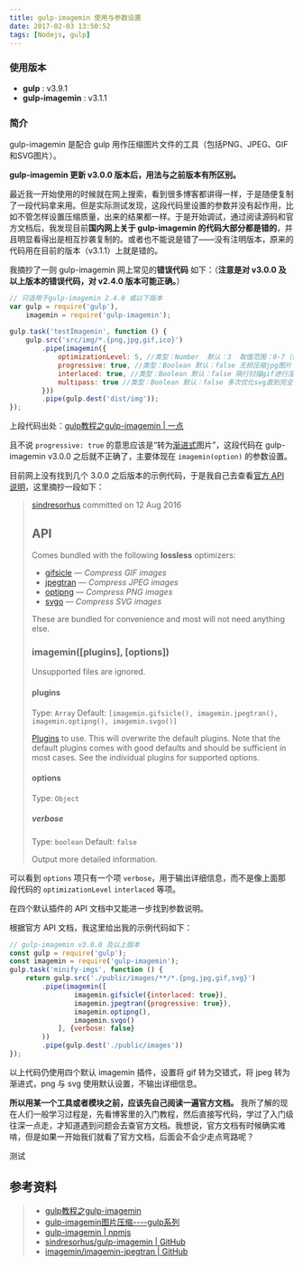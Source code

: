 ```yaml
---
title: gulp-imagemin 使用与参数设置
date: 2017-02-03 13:50:52
tags: [Nodejs, gulp]
---
```




### 使用版本

- **gulp** : v3.9.1
- **gulp-imagemin** : v3.1.1



### 简介

gulp-imagemin 是配合 gulp 用作压缩图片文件的工具（包括PNG、JPEG、GIF和SVG图片）。

**gulp-imagemin 更新 v3.0.0 版本后，用法与之前版本有所区别。**

最近我一开始使用的时候就在网上搜索，看到很多博客都讲得一样，于是随便复制了一段代码拿来用。但是实际测试发现，这段代码里设置的参数并没有起作用，比如不管怎样设置压缩质量，出来的结果都一样。于是开始调试，通过阅读源码和官方文档后，我发现目前**国内网上关于 gulp-imagemin 的代码大部分都是错的**，并且明显看得出是相互抄袭复制的。或者也不能说是错了——没有注明版本，原来的代码用在目前的版本（v3.1.1）上就是错的。

我摘抄了一则 gulp-imagemin 网上常见的**错误代码** 如下：（**注意是对 v3.0.0 及以上版本的错误代码，对 v2.4.0 版本可能正确。**）

```javascript
// 只适用于gulp-imagemin 2.4.0 或以下版本
var gulp = require('gulp'),
    imagemin = require('gulp-imagemin');
 
gulp.task('testImagemin', function () {
    gulp.src('src/img/*.{png,jpg,gif,ico}')
        .pipe(imagemin({
            optimizationLevel: 5, //类型：Number  默认：3  取值范围：0-7（优化等级）
            progressive: true, //类型：Boolean 默认：false 无损压缩jpg图片
            interlaced: true, //类型：Boolean 默认：false 隔行扫描gif进行渲染
            multipass: true //类型：Boolean 默认：false 多次优化svg直到完全优化
        }))
        .pipe(gulp.dest('dist/img'));
});
```

上段代码出处：[gulp教程之gulp-imagemin | 一点](http://www.ydcss.com/archives/26)

且不说 `progressive: true` 的意思应该是“转为[渐进式](/wiki/计算机基础知识/图形图像/渐进式-JPEG-格式/)图片”，这段代码在 gulp-imagemin v3.0.0 之后就不正确了，主要体现在 `imagemin(option)` 的参数设置。

目前网上没有找到几个 3.0.0 之后版本的示例代码，于是我自己去查看[官方 API 说明](https://github.com/sindresorhus/gulp-imagemin/blob/master/readme.md)，这里摘抄一段如下：

> [sindresorhus](https://github.com/sindresorhus) committed on 12 Aug 2016
>
> ## API
>
> Comes bundled with the following **lossless** optimizers:
>
> - [gifsicle](https://github.com/imagemin/imagemin-gifsicle) — *Compress GIF images*
> - [jpegtran](https://github.com/imagemin/imagemin-jpegtran) — *Compress JPEG images*
> - [optipng](https://github.com/imagemin/imagemin-optipng) — *Compress PNG images*
> - [svgo](https://github.com/imagemin/imagemin-svgo) — *Compress SVG images*
>
> These are bundled for convenience and most will not need anything else.
>
> ### imagemin([plugins], [options])
>
> Unsupported files are ignored.
>
> #### plugins
>
> Type: `Array`
> Default: `[imagemin.gifsicle(), imagemin.jpegtran(), imagemin.optipng(), imagemin.svgo()]`
>
> [Plugins](https://www.npmjs.com/browse/keyword/imageminplugin) to use. This will overwrite the default plugins. Note that the default plugins comes with good defaults and should be sufficient in most cases. See the individual plugins for supported options.
>
> #### options
>
> Type: `Object`
>
> ##### verbose
>
> Type: `boolean`
> Default: `false`
>
> Output more detailed information.

可以看到 `options` 项只有一个项 `verbose`，用于输出详细信息，而不是像上面那段代码的 `optimizationLevel` `interlaced` 等项。

在四个默认插件的 API 文档中又能进一步找到参数说明。

根据官方 API 文档，我这里给出我的示例代码如下：

```javascript
// gulp-imagemin v3.0.0 及以上版本
const gulp = require('gulp');
const imagemin = require('gulp-imagemin');
gulp.task('minify-imgs', function () {
    return gulp.src('./public/images/**/*.{png,jpg,gif,svg}')
        .pipe(imagemin([
                imagemin.gifsicle({interlaced: true}), 
                imagemin.jpegtran({progressive: true}), 
                imagemin.optipng(), 
                imagemin.svgo()
            ], {verbose: false}
        ))
        .pipe(gulp.dest('./public/images'))
});
```

以上代码仍使用四个默认 imagemin 插件，设置将 gif 转为交错式，将 jpeg 转为渐进式，png 与 svg 使用默认设置，不输出详细信息。

**所以用某一个工具或者模块之前，应该先自己阅读一遍官方文档。** 我所了解的现在人们一般学习过程是，先看博客里的入门教程，然后直接写代码，学过了入门级往深一点走，才知道遇到问题会去查官方文档。我想说，官方文档有时候确实难啃，但是如果一开始我们就看了官方文档，后面会不会少走点弯路呢？

测试

## 参考资料

> - [gulp教程之gulp-imagemin](http://www.ydcss.com/archives/26)
> - [gulp-imagemin图片压缩----gulp系列](http://www.tuicool.com/articles/MVNfUbF)
> - [gulp-imagemin | npmjs](https://www.npmjs.com/package/gulp-imagemin/)
> - [sindresorhus/gulp-imagemin | GitHub](https://github.com/sindresorhus/gulp-imagemin)
> - [imagemin/imagemin-jpegtran | GitHub](https://github.com/imagemin/imagemin-jpegtran)
